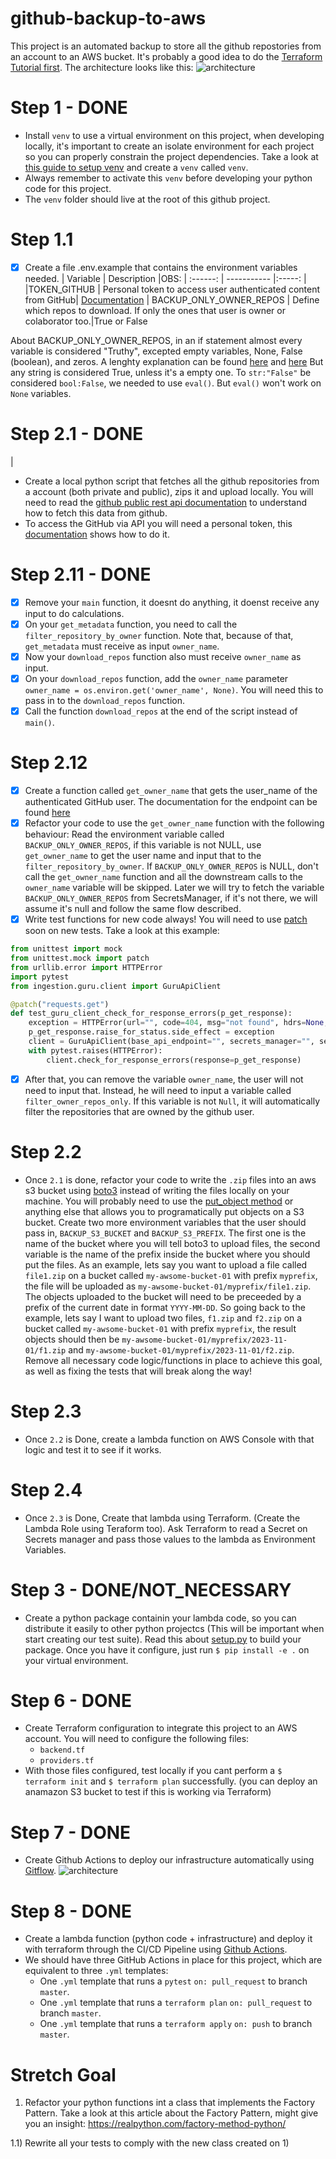 # github-backup-to-aws

This project is an automated backup to store all the github repostories from an account to an AWS bucket. It's probably a good idea to do the [Terraform Tutorial first](https://developer.hashicorp.com/terraform/tutorials/aws-get-started). The architecture looks like this:
![architecture](diagrams/github-backup.png)

# Step 1 - DONE

* Install `venv` to use a virtual environment on this project, when developing locally, it's important to create an isolate environment for each project so you can properly constrain the project dependencies. Take a look at [this guide to setup venv](https://www.digitalocean.com/community/tutorials/how-to-install-python-3-and-set-up-a-programming-environment-on-ubuntu-20-04-quickstart) and create a `venv` called `venv`.
* Always remember to activate this `venv` before developing your python code for this project.
* The `venv` folder should live at the root of this github project.

# Step 1.1

* [x] Create a file .env.example that contains the environment variables needed.
  | Variable | Description |OBS:
  | :------: | ----------- |:-----: |
  |TOKEN_GITHUB | Personal token to access user authenticated content from GitHub| [Documentation](https://docs.github.com/en/authentication/keeping-your-account-and-data-secure/managing-your-personal-access-tokens#creating-a-personal-access-token-classic)
  | BACKUP_ONLY_OWNER_REPOS | Define which repos to download. If only the ones that user is owner or colaborator too.|True or False

About BACKUP_ONLY_OWNER_REPOS, in an if statement almost every variable is considered "Truthy", excepted empty variables, None, False (boolean), and zeros. A lenghty explanation can be found [here](https://stackoverflow.com/questions/39983695/what-is-truthy-and-falsy-how-is-it-different-from-true-and-false) and [here](https://stackoverflow.com/questions/53198902/what-is-the-difference-between-none-and-false-in-python-3-in-a-boolean-sense#:~:text=This%20is%20because%20False%20is,have%20no%20value%20at%20all.)
But any string is considered True, unless it's a empty one. To `str:"False"` be considered `bool:False`, we needed to use `eval()`. But `eval()` won't work on `None` variables.

# Step 2.1 - DONE

 |

* Create a local python script that fetches all the github repositories from a account (both private and public), zips it and upload locally. You will need to read the [github public rest api documentation](https://docs.github.com/en/rest) to understand how to fetch this data from github.
* To access the GitHub via API you will need a personal token, this [documentation](https://docs.github.com/en/authentication/keeping-your-account-and-data-secure/managing-your-personal-access-tokens#creating-a-personal-access-token-classic) shows how to do it.

# Step 2.11 - DONE

* [x] Remove your `main` function, it doesnt do anything, it doenst receive any input to do calculations.
* [x] On your `get_metadata` function, you need to call the `filter_repository_by_owner` function. Note that, because of that, `get_metadata` must receive as input `owner_name`.
* [x] Now your `download_repos` function also must receive `owner_name` as input.
* [x] On your `download_repos` function, add the `owner_name` parameter
`owner_name = os.environ.get('owner_name', None)`. You will need this to pass in to the `download_repos` function.
* [x] Call the function `download_repos` at the end of the script instead of `main()`.

# Step 2.12

* [x] Create a function called `get_owner_name` that gets the user_name of the authenticated GitHub user. The documentation for the endpoint can be found [here](https://docs.github.com/en/free-pro-team@latest/rest/users/users?apiVersion=2022-11-28#get-the-authenticated-user)
* [x] Refactor your code to use the `get_owner_name` function with the following behaviour: Read the environment variable called `BACKUP_ONLY_OWNER_REPOS`, if this variable is not NULL, use `get_owner_name` to get the user name and input that to the `filter_repository_by_owner`. If `BACKUP_ONLY_OWNER_REPOS` is NULL, don't call the `get_owner_name` function and all the downstream calls to the `owner_name` variable will be skipped. Later we will try to fetch the variable `BACKUP_ONLY_OWNER_REPOS` from SecretsManager, if it's not there, we will assume it's null and follow the same flow described.
*[x] Write test functions for new code always! You will need to use [patch](https://docs.python.org/3/library/unittest.mock.html) soon on new tests. Take a look at this example:

```python
from unittest import mock
from unittest.mock import patch
from urllib.error import HTTPError
import pytest
from ingestion.guru.client import GuruApiClient

@patch("requests.get")
def test_guru_client_check_for_response_errors(p_get_response):
    exception = HTTPError(url="", code=404, msg="not found", hdrs=None, fp=None)
    p_get_response.raise_for_status.side_effect = exception
    client = GuruApiClient(base_api_endpoint="", secrets_manager="", secret_path="")
    with pytest.raises(HTTPError):
        client.check_for_response_errors(response=p_get_response)
```

* [x] After that, you can remove the variable `owner_name`, the user will not need to input that. Instead, he will need to input a variable called `filter_owner_repos_only`. If this variable is not `Null`, it will automatically filter the repositories that are owned by the github user.

# Step 2.2

* Once `2.1` is done, refactor your code to write the `.zip` files into an aws s3 bucket using [boto3](https://boto3.amazonaws.com/v1/documentation/api/latest/reference/services/s3.html) instead of writing the files locally on your machine. You will probably need to use the [put_object method](https://boto3.amazonaws.com/v1/documentation/api/latest/reference/services/s3/client/put_object.html) or anything else that allows you to programatically put objects on a S3 bucket. Create two more environment variables that the user should pass in, `BACKUP_S3_BUCKET` and `BACKUP_S3_PREFIX`. The first one is the name of the bucket where you will tell boto3 to upload files, the second variable is the name of the prefix inside the bucket where you should  put the files. As an example, lets say you want to upload a file called `file1.zip` on a bucket called `my-awsome-bucket-01` with prefix `myprefix`, the file will be uploaded as `my-awsome-bucket-01/myprefix/file1.zip`. The objects uploaded to the bucket will need to be preceeded by a prefix of the current date in format `YYYY-MM-DD`. So going back to the example, lets say I want to upload two files, `f1.zip` and `f2.zip` on a bucket called `my-awsome-bucket-01` with prefix `myprefix`, the result objects should then be `my-awsome-bucket-01/myprefix/2023-11-01/f1.zip` and `my-awsome-bucket-01/myprefix/2023-11-01/f2.zip`. Remove all necessary code logic/functions in place to achieve this goal, as well as fixing the tests that will break along the way!

# Step 2.3

* Once `2.2` is Done, create a lambda function on AWS Console with that logic and test it to see if it works.

# Step 2.4

* Once `2.3` is Done, Create that lambda using Terraform. (Create the Lambda Role using Teraform too). Ask Terraform to read a Secret on Secrets manager and pass those values to the lambda as Environment Variables.

# Step 3 - DONE/NOT_NECESSARY

* Create a python package containin your lambda code, so you can distribute it easily to other python projectcs (This will be important when start creating our test suite). Read this about [setup.py](https://www.geeksforgeeks.org/what-is-setup-py-in-python/) to build your package. Once you have it configure, just run `$ pip install -e .` on your virtual environment.

# Step 6 - DONE

* Create Terraform configuration to integrate this project to an AWS account. You will need to configure the following files:
  * `backend.tf`
  * `providers.tf`
* With those files configured, test locally if you cant perform a `$ terraform init` and `$ terraform plan` successfully. (you can deploy an anamazon S3 bucket to test if this is working via Terraform)

# Step 7 - DONE

* Create Github Actions to deploy our infrastructure automatically using [Gitflow](https://www.atlassian.com/br/git/tutorials/comparing-workflows/gitflow-workflow).
![architecture](diagrams/gitflow-simplified.png)

# Step 8 - DONE

* Create a lambda function (python code + infrastructure) and deploy it with terraform through the CI/CD Pipeline using [Github Actions](https://docs.github.com/en/actions).
* We should have three GitHub Actions in place for this project, which are equivalent to three `.yml` templates:
  * One `.yml` template that runs a `pytest` `on: pull_request` to branch `master`.
  * One `.yml` template that runs a `terraform plan` `on: pull_request` to branch `master`.
  * One `.yml` template that runs a `terraform apply` `on: push` to branch `master`.

# Stretch Goal

1) Refactor your python functions int a class that implements the Factory Pattern. Take a look at this article about the Factory Pattern, might give you an insight: <https://realpython.com/factory-method-python/>

1.1) Rewrite all your tests to comply with the new class created on 1)
